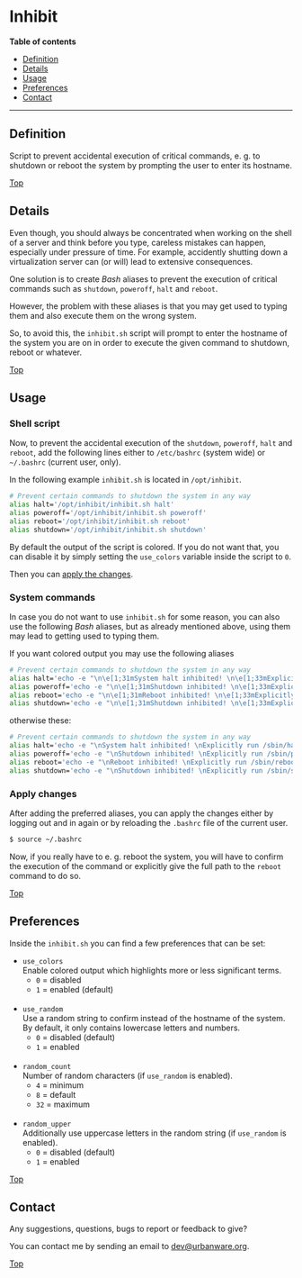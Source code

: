 # Inhibit

**Table of contents**
*   [Definition](#definition)
*   [Details](#details)
*   [Usage](#usage)
*   [Preferences](#preferences)
*   [Contact](#contact)

----

## Definition

Script to prevent accidental execution of critical commands, e. g. to shutdown or reboot the system by prompting the user to enter its hostname.

[Top](#inhibit)

## Details

Even though, you should always be concentrated when working on the shell of a server and think before you type, careless mistakes can happen, especially under pressure of time. For example, accidently shutting down a virtualization server can (or will) lead to extensive consequences.

One solution is to create *Bash* aliases to prevent the execution of critical commands such as `shutdown`, `poweroff`, `halt` and `reboot`.

However, the problem with these aliases is that you may get used to typing them and also execute them on the wrong system.

So, to avoid this, the `inhibit.sh` script will prompt to enter the hostname of the system you are on in order to execute the given command to shutdown, reboot or whatever.

[Top](#inhibit)

## Usage

### Shell script

Now, to prevent the accidental execution of the `shutdown`, `poweroff`, `halt` and `reboot`, add the following lines either to `/etc/bashrc` (system wide) or `~/.bashrc` (current user, only).

In the following example `inhibit.sh` is located in `/opt/inhibit`.

```bash
# Prevent certain commands to shutdown the system in any way
alias halt='/opt/inhibit/inhibit.sh halt'
alias poweroff='/opt/inhibit/inhibit.sh poweroff'
alias reboot='/opt/inhibit/inhibit.sh reboot'
alias shutdown='/opt/inhibit/inhibit.sh shutdown'
```

By default the output of the script is colored. If you do not want that, you can disable it by simply setting the `use_colors` variable inside the script to `0`.

Then you can [apply the changes](#apply-changes).

### System commands

In case you do not want to use `inhibit.sh` for some reason, you can also use the following *Bash* aliases, but as already mentioned above, using them may lead to getting used to typing them.

If you want colored output you may use the following aliases

```bash
# Prevent certain commands to shutdown the system in any way
alias halt='echo -e "\n\e[1;31mSystem halt inhibited! \n\e[1;33mExplicitly run \e[1;36m/sbin/halt\e[1;33m to proceed anyway.\e[0m\n"'
alias poweroff='echo -e "\n\e[1;31mShutdown inhibited! \n\e[1;33mExplicitly run \e[1;36m/sbin/poweroff\e[1;33m to proceed anyway.\e[0m\n"'
alias reboot='echo -e "\n\e[1;31mReboot inhibited! \n\e[1;33mExplicitly run \e[1;36m/sbin/reboot\e[1;33m to proceed anyway.\e[0m\n"'
alias shutdown='echo -e "\n\e[1;31mShutdown inhibited! \n\e[1;33mExplicitly run \e[1;36m/sbin/shutdown\e[1;33m to proceed anyway.\e[0m\n"'
```

otherwise these:

```bash
# Prevent certain commands to shutdown the system in any way
alias halt='echo -e "\nSystem halt inhibited! \nExplicitly run /sbin/halt to proceed anyway.\n"'
alias poweroff='echo -e "\nShutdown inhibited! \nExplicitly run /sbin/poweroff to proceed anyway.\n"'
alias reboot='echo -e "\nReboot inhibited! \nExplicitly run /sbin/reboot to proceed anyway.\n"'
alias shutdown='echo -e "\nShutdown inhibited! \nExplicitly run /sbin/shutdown to proceed anyway.\n"'
```

### Apply changes

After adding the preferred aliases, you can apply the changes either by logging out and in again or by reloading the `.bashrc` file of the current user.

```bash
$ source ~/.bashrc
```

Now, if you really have to e. g. reboot the system, you will have to confirm the execution of the command or explicitly give the full path to the `reboot` command to do so.

[Top](#inhibit)

## Preferences

Inside the `inhibit.sh` you can find a few preferences that can be set:

*   `use_colors`<br>Enable colored output which highlights more or less significant terms.
    *   `0` = disabled
    *   `1` = enabled (default)<br><br>
*   `use_random`<br>Use a random string to confirm instead of the hostname of the system. By default, it only contains lowercase letters and numbers.
    *   `0` = disabled (default)
    *   `1` = enabled<br><br>
*   `random_count`<br>Number of random characters (if `use_random` is enabled).
    *   `4` = minimum
    *   `8` = default
    *   `32` = maximum<br><br>
*   `random_upper`<br>Additionally use uppercase letters in the random string  (if `use_random` is enabled).
    *   `0` = disabled (default)
    *   `1` = enabled

[Top](#inhibit)

## Contact

Any suggestions, questions, bugs to report or feedback to give?

You can contact me by sending an email to <dev@urbanware.org>.

[Top](#inhibit)
